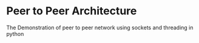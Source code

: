 # Peer to Peer Architecture
 The Demonstration of peer to peer network using sockets and threading in python
